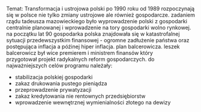 Temat: Transformacja i ustrojowa polski po 1990 roku 
od 1989 rozpoczynają się w polsce nie tylko zmiany ustrojowe ale również gospodarcze. zadaniem rządu tadeusza mazowieckiego było wyprowadzenie polski z gospodarki centralnie planowanej i wprowadzenie na tory gospodarki wolno rynkowej.
na początku lat 90 gospodarka polska znajdowała się w katastrofalnej sytuacji przedewszystkim finansowej - ogromne zadłużenie państwa oraz postępująca inflacja a późinej hiper inflacja. 
plan balcerowicza. 
leszek balcerowicz był wice premierem i ministrem finansów który przygotował projekt radykalnych reform gospodarczych. do najważniejszych celów programu należały: 
- stabilizacja polskiej gospodarki 
- zakaz drukowania pustego pieniądza 
- przeprowadzenie prywatyzacji
- zakaz kredytowania nie rentownych przedsiębiorstw 
- wprowadzenie wewnętrznej wymienialności złotego na dewizy 
